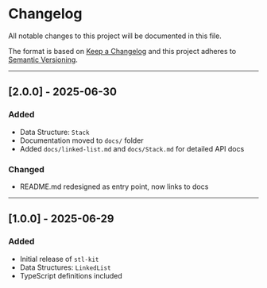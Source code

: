 # Changelog

All notable changes to this project will be documented in this file.

The format is based on [Keep a Changelog](https://keepachangelog.com/en/1.0.0/)
and this project adheres to [Semantic Versioning](https://semver.org/).

---

## [2.0.0] - 2025-06-30

### Added

- Data Structure: `Stack`
- Documentation moved to `docs/` folder
- Added `docs/linked-list.md` and `docs/Stack.md` for detailed API docs

### Changed

- README.md redesigned as entry point, now links to docs

---

## [1.0.0] - 2025-06-29

### Added

- Initial release of `stl-kit`
- Data Structures: `LinkedList`
- TypeScript definitions included
